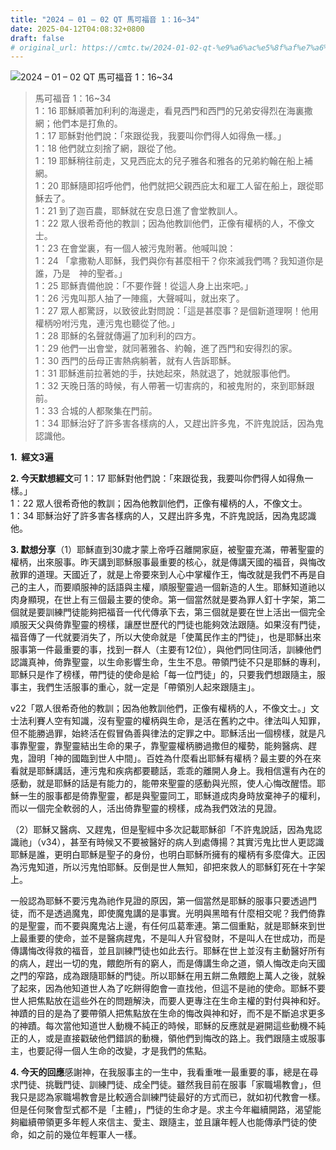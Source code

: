 ```yaml
---
title: "2024 – 01 – 02 QT 馬可福音 1：16~34"
date: 2025-04-12T04:08:32+0800
draft: false
# original_url: https://cmtc.tw/2024-01-02-qt-%e9%a6%ac%e5%8f%af%e7%a6%8f%e9%9f%b3-1%ef%bc%9a1634
---
```


![2024 – 01 – 02 QT 馬可福音 1：16\~34](/images/qt.jpg  "2024 – 01 – 02 QT 馬可福音 1：16\~34")

> 馬可福音 1：16\~34  
> 1：16 耶穌順著加利利的海邊走，看見西門和西門的兄弟安得烈在海裏撒網；他們本是打魚的。  
> 1：17 耶穌對他們說：「來跟從我，我要叫你們得人如得魚一樣。」  
> 1：18 他們就立刻捨了網，跟從了他。  
> 1：19 耶穌稍往前走，又見西庇太的兒子雅各和雅各的兄弟約翰在船上補網。  
> 1：20 耶穌隨即招呼他們，他們就把父親西庇太和雇工人留在船上，跟從耶穌去了。  
> 1：21 到了迦百農，耶穌就在安息日進了會堂教訓人。  
> 1：22 眾人很希奇他的教訓；因為他教訓他們，正像有權柄的人，不像文士。  
> 1：23 在會堂裏，有一個人被污鬼附著。他喊叫說：  
> 1：24 「拿撒勒人耶穌，我們與你有甚麼相干？你來滅我們嗎？我知道你是誰，乃是　神的聖者。」  
> 1：25 耶穌責備他說：「不要作聲！從這人身上出來吧。」  
> 1：26 污鬼叫那人抽了一陣瘋，大聲喊叫，就出來了。  
> 1：27 眾人都驚訝，以致彼此對問說：「這是甚麼事？是個新道理啊！他用權柄吩咐污鬼，連污鬼也聽從了他。」  
> 1：28 耶穌的名聲就傳遍了加利利的四方。  
> 1：29 他們一出會堂，就同著雅各、約翰，進了西門和安得烈的家。  
> 1：30 西門的岳母正害熱病躺著，就有人告訴耶穌。  
> 1：31 耶穌進前拉著她的手，扶她起來，熱就退了，她就服事他們。  
> 1：32 天晚日落的時候，有人帶著一切害病的，和被鬼附的，來到耶穌跟前。  
> 1：33 合城的人都聚集在門前。  
> 1：34 耶穌治好了許多害各樣病的人，又趕出許多鬼，不許鬼說話，因為鬼認識他。

**1.  經文3遍**

**2. 今天默想經文**可 1：17 耶穌對他們說：「來跟從我，我要叫你們得人如得魚一樣。」  
1：22 眾人很希奇他的教訓；因為他教訓他們，正像有權柄的人，不像文士。  
1：34 耶穌治好了許多害各樣病的人，又趕出許多鬼，不許鬼說話，因為鬼認識他。

**3. 默想分享**（1）耶穌直到30歲才蒙上帝呼召離開家庭，被聖靈充滿，帶著聖靈的權柄，出來服事。昨天講到耶穌服事最重要的核心，就是傳講天國的福音，與悔改赦罪的道理。天國近了，就是上帝要來到人心中掌權作王，悔改就是我們不再是自己的主人，而要順服神的話語與主權，順服聖靈過一個新造的人生。耶穌知道祂以肉身顯現，在世上有三個最主要的使命。第一個當然就是要為罪人釘十字架，第二個就是要訓練門徒能夠把福音一代代傳承下去，第三個就是要在世上活出一個完全順服天父與倚靠聖靈的榜樣，讓歷世歷代的門徒也能夠效法跟隨。如果沒有門徒，福音傳了一代就要消失了，所以大使命就是「使萬民作主的門徒」，也是耶穌出來服事第一件最重要的事，找到一群人（主要有12位），與他們同住同活，訓練他們認識真神，倚靠聖靈，以生命影響生命，生生不息。帶領門徒不只是耶穌的專利，耶穌只是作了榜樣，帶門徒的使命是給「每一位門徒」的，只要我們想跟隨主，服事主，我們生活服事的重心，就一定是「帶領別人起來跟隨主」。

v22「眾人很希奇他的教訓；因為他教訓他們，正像有權柄的人，不像文士。」文士法利賽人空有知識，沒有聖靈的權柄與生命，是活在舊約之中。律法叫人知罪，但不能勝過罪，始終活在假冒偽善與律法的定罪之中。耶穌活出一個榜樣，就是凡事靠聖靈，靠聖靈結出生命的果子，靠聖靈權柄勝過撒但的權勢，能夠醫病、趕鬼，證明「神的國臨到世人中間」。百姓為什麼看出耶穌有權柄？最主要的外在來看就是耶穌講話，連污鬼和疾病都要聽話，乖乖的離開人身上。我相信還有內在的感動，就是耶穌的話是有能力的，能帶來聖靈的感動與光照，使人心悔改醒悟。耶穌一生的服事都是倚靠聖靈，都是與聖靈同工，耶穌道成肉身時放棄神子的權利，而以一個完全軟弱的人，活出倚靠聖靈的榜樣，成為我們效法的見證。

（2）耶穌又醫病、又趕鬼，但是聖經中多次記載耶穌卻「不許鬼說話，因為鬼認識祂」（v34），甚至有時候又不要被醫好的病人到處傳揚？其實污鬼比世人更認識耶穌是誰，更明白耶穌是聖子的身份，也明白耶穌所擁有的權柄有多麼偉大。正因為污鬼知道，所以污鬼怕耶穌。反倒是世人無知，卻把來救人的耶穌釘死在十字架上。

一般認為耶穌不要污鬼為祂作見證的原因，第一個當然是耶穌的服事只要透過門徒，而不是透過魔鬼，即使魔鬼講的是事實。光明與黑暗有什麼相交呢？我們倚靠的是聖靈，而不要與魔鬼沾上邊，有任何瓜葛牽連。第二個重點，就是耶穌來到世上最重要的使命，並不是醫病趕鬼，不是叫人升官發財，不是叫人在世成功，而是傳講悔改得救的福音，並且訓練門徒也如此去行。耶穌在世上並沒有主動醫好所有的病人，趕出一切的鬼，餵飽所有的窮人，而是傳講生命之道，領人悔改走向天國之門的窄路，成為跟隨耶穌的門徒。所以耶穌在用五餅二魚餵飽上萬人之後，就躲了起來，因為他知道世人為了吃餅得飽會一直找他，但這不是祂的使命。耶穌不要世人把焦點放在這些外在的問題解決，而要人更專注在生命主權的對付與神和好。神蹟的目的是為了要帶領人把焦點放在生命的悔改與神和好，而不是不斷追求更多的神蹟。每次當他知道世人動機不純正的時候，耶穌的反應就是避開這些動機不純正的人，或是直接戳破他們錯誤的動機，領他們到悔改的路上。我們跟隨主或服事主，也要記得一個人生命的改變，才是我們的焦點。

**4. 今天的回應**感謝神，在我服事主的一生中，我看重唯一最重要的事，總是在尋求門徒、挑戰門徒、訓練門徒、成全門徒。雖然我目前在服事「家職場教會」，但我只是認為家職場教會是比較適合訓練門徒最好的方式而已，就如初代教會一樣。但是任何聚會型式都不是「主體」，門徒的生命才是。求主今年繼續開路，渴望能夠繼續帶領更多年輕人來信主、愛主、跟隨主，並且讓年輕人也能傳承門徒的使命，如之前的幾位年輕軍人一樣。